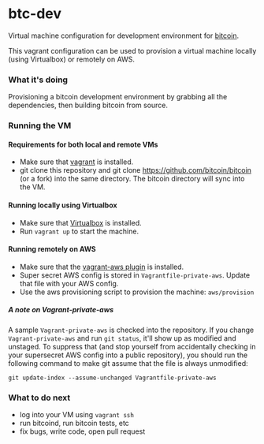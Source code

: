 # btc-dev

Virtual machine configuration for development environment for [bitcoin](https://github.com/bitcoin/bitcoin).

This vagrant configuration can be used to provision a virtual machine locally (using Virtualbox) or remotely on AWS.

### What it's doing

Provisioning a bitcoin development environment by grabbing all the dependencies, then building bitcoin from source.

### Running the VM

#### Requirements for both local and remote VMs

- Make sure that [vagrant](https://www.vagrantup.com/downloads.html) is installed.
- git clone this repository and git clone https://github.com/bitcoin/bitcoin (or a fork) into the same directory. The bitcoin directory will sync into the VM.

#### Running locally using Virtualbox

- Make sure that [Virtualbox](https://www.virtualbox.org/wiki/Downloads) is installed.
- Run `vagrant up` to start the machine.

#### Running remotely on AWS

- Make sure that the [vagrant-aws plugin](https://github.com/mitchellh/vagrant-aws) is installed.
- Super secret AWS config is stored in `Vagrantfile-private-aws`. Update that file with your AWS config.
- Use the aws provisioning script to provision the machine: `aws/provision`

##### A note on Vagrant-private-aws

A sample `Vagrant-private-aws` is checked into the repository. If you change `Vagrant-private-aws` and run `git status`, it'll show up as modified and unstaged. To suppress that (and stop yourself from accidentally checking in your supersecret AWS config into a public repository), you should run the following command to make git assume that the file is always unmodified:

`git update-index --assume-unchanged Vagrantfile-private-aws`

### What to do next

- log into your VM using `vagrant ssh`
- run bitcoind, run bitcoin tests, etc
- fix bugs, write code, open pull request
